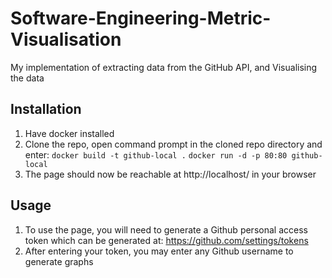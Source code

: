# Software-Engineering-Metric-Visualisation
My implementation of extracting data from the GitHub API, and Visualising the data
## Installation
1. Have docker installed
2. Clone the repo, open command prompt in the cloned repo directory and enter:
`docker build -t github-local .`
`docker run -d -p 80:80 github-local`
3. The page should now be reachable at http://localhost/ in your browser

## Usage
1. To use the page, you will need to generate a Github personal access token which can be generated at: https://github.com/settings/tokens
2. After entering your token, you may enter any Github username to generate graphs
